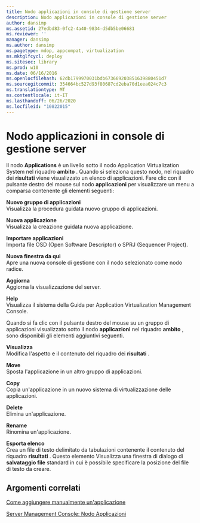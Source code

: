 ```yaml
---
title: Nodo applicazioni in console di gestione server
description: Nodo applicazioni in console di gestione server
author: dansimp
ms.assetid: 27edbd83-0fc2-4a40-9834-d5db5be06681
ms.reviewer: ''
manager: dansimp
ms.author: dansimp
ms.pagetype: mdop, appcompat, virtualization
ms.mktglfcycl: deploy
ms.sitesec: library
ms.prod: w10
ms.date: 06/16/2016
ms.openlocfilehash: 62db1799970031bdb673669203851639880451d7
ms.sourcegitcommit: 354664bc527d93f80687cd2eba70d1eea024c7c3
ms.translationtype: MT
ms.contentlocale: it-IT
ms.lasthandoff: 06/26/2020
ms.locfileid: "10822015"
---
```

# Nodo applicazioni in console di gestione server


Il nodo **Applications** è un livello sotto il nodo Application Virtualization System nel riquadro **ambito** . Quando si seleziona questo nodo, nel riquadro dei **risultati** viene visualizzato un elenco di applicazioni. Fare clic con il pulsante destro del mouse sul nodo **applicazioni** per visualizzare un menu a comparsa contenente gli elementi seguenti:

<a href="" id="new-application-group"></a>**Nuovo gruppo di applicazioni**  
Visualizza la procedura guidata nuovo gruppo di applicazioni.

<a href="" id="new-application"></a>**Nuova applicazione**  
Visualizza la creazione guidata nuova applicazione.

<a href="" id="import-applications"></a>**Importare applicazioni**  
Importa file OSD (Open Software Descriptor) o SPRJ (Sequencer Project).

<a href="" id="new-window-from-here"></a>**Nuova finestra da qui**  
Apre una nuova console di gestione con il nodo selezionato come nodo radice.

<a href="" id="refresh"></a>**Aggiorna**  
Aggiorna la visualizzazione del server.

<a href="" id="help"></a>**Help**  
Visualizza il sistema della Guida per Application Virtualization Management Console.

Quando si fa clic con il pulsante destro del mouse su un gruppo di applicazioni visualizzato sotto il nodo **applicazioni** nel riquadro **ambito** , sono disponibili gli elementi aggiuntivi seguenti.

<a href="" id="view"></a>**Visualizza**  
Modifica l'aspetto e il contenuto del riquadro dei **risultati** .

<a href="" id="move"></a>**Move**  
Sposta l'applicazione in un altro gruppo di applicazioni.

<a href="" id="copy"></a>**Copy**  
Copia un'applicazione in un nuovo sistema di virtualizzazione delle applicazioni.

<a href="" id="delete"></a>**Delete**  
Elimina un'applicazione.

<a href="" id="rename"></a>**Rename**  
Rinomina un'applicazione.

<a href="" id="export-list"></a>**Esporta elenco**  
Crea un file di testo delimitato da tabulazioni contenente il contenuto del riquadro **risultati** . Questo elemento Visualizza una finestra di dialogo di **salvataggio file** standard in cui è possibile specificare la posizione del file di testo da creare.

## Argomenti correlati


[Come aggiungere manualmente un'applicazione](how-to-manually-add-an-application.md)

[Server Management Console: Nodo Applicazioni](server-management-console-applications-node.md)

 

 





